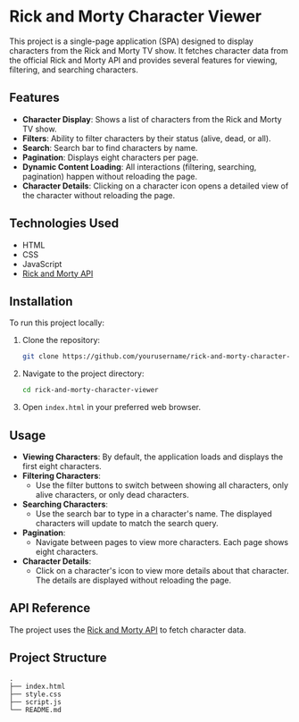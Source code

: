# Rick and Morty Character Viewer

This project is a single-page application (SPA) designed to display characters from the Rick and Morty TV show. It fetches character data from the official Rick and Morty API and provides several features for viewing, filtering, and searching characters.

## Features

- **Character Display**: Shows a list of characters from the Rick and Morty TV show.
- **Filters**: Ability to filter characters by their status (alive, dead, or all).
- **Search**: Search bar to find characters by name.
- **Pagination**: Displays eight characters per page.
- **Dynamic Content Loading**: All interactions (filtering, searching, pagination) happen without reloading the page.
- **Character Details**: Clicking on a character icon opens a detailed view of the character without reloading the page.

## Technologies Used

- HTML
- CSS
- JavaScript
- [Rick and Morty API](https://rickandmortyapi.com/)

## Installation

To run this project locally:

1. Clone the repository:
    ```sh
    git clone https://github.com/yourusername/rick-and-morty-character-viewer.git
    ```
2. Navigate to the project directory:
    ```sh
    cd rick-and-morty-character-viewer
    ```
3. Open `index.html` in your preferred web browser.

## Usage

- **Viewing Characters**: By default, the application loads and displays the first eight characters.
- **Filtering Characters**:
  - Use the filter buttons to switch between showing all characters, only alive characters, or only dead characters.
- **Searching Characters**:
  - Use the search bar to type in a character's name. The displayed characters will update to match the search query.
- **Pagination**:
  - Navigate between pages to view more characters. Each page shows eight characters.
- **Character Details**:
  - Click on a character's icon to view more details about that character. The details are displayed without reloading the page.

## API Reference

The project uses the [Rick and Morty API](https://rickandmortyapi.com/documentation) to fetch character data.

## Project Structure

```plaintext
.
├── index.html
├── style.css
├── script.js
└── README.md
